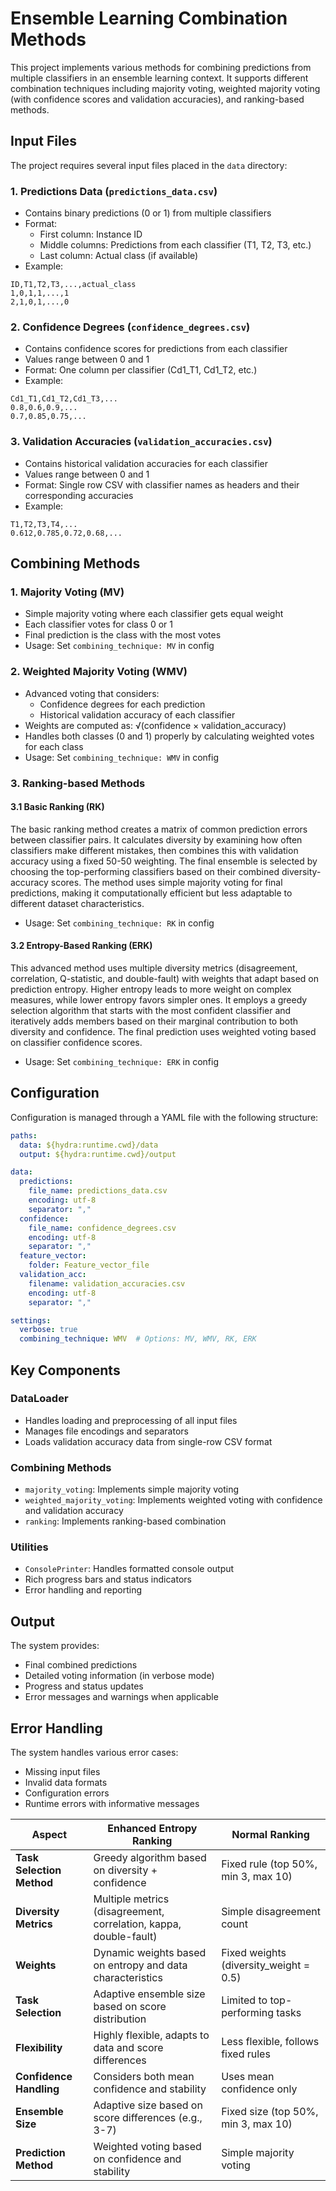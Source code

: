 # Ensemble Learning Combination Methods

This project implements various methods for combining predictions from multiple classifiers in an ensemble learning context. It supports different combination techniques including majority voting, weighted majority voting (with confidence scores and validation accuracies), and ranking-based methods.

## Input Files

The project requires several input files placed in the `data` directory:

### 1. Predictions Data (`predictions_data.csv`)
- Contains binary predictions (0 or 1) from multiple classifiers
- Format:
  - First column: Instance ID
  - Middle columns: Predictions from each classifier (T1, T2, T3, etc.)
  - Last column: Actual class (if available)
- Example:
```
ID,T1,T2,T3,...,actual_class
1,0,1,1,...,1
2,1,0,1,...,0
```

### 2. Confidence Degrees (`confidence_degrees.csv`)
- Contains confidence scores for predictions from each classifier
- Values range between 0 and 1
- Format: One column per classifier (Cd1_T1, Cd1_T2, etc.)
- Example:
```
Cd1_T1,Cd1_T2,Cd1_T3,...
0.8,0.6,0.9,...
0.7,0.85,0.75,...
```

### 3. Validation Accuracies (`validation_accuracies.csv`)
- Contains historical validation accuracies for each classifier
- Values range between 0 and 1
- Format: Single row CSV with classifier names as headers and their corresponding accuracies
- Example:
```
T1,T2,T3,T4,...
0.612,0.785,0.72,0.68,...
```

## Combining Methods

### 1. Majority Voting (MV)
- Simple majority voting where each classifier gets equal weight
- Each classifier votes for class 0 or 1
- Final prediction is the class with the most votes
- Usage: Set `combining_technique: MV` in config

### 2. Weighted Majority Voting (WMV)
- Advanced voting that considers:
  - Confidence degrees for each prediction
  - Historical validation accuracy of each classifier
- Weights are computed as: √(confidence × validation_accuracy)
- Handles both classes (0 and 1) properly by calculating weighted votes for each class
- Usage: Set `combining_technique: WMV` in config

### 3. Ranking-based Methods

#### 3.1 Basic Ranking (RK)
The basic ranking method creates a matrix of common prediction errors between classifier pairs. It calculates diversity by examining how often classifiers make different mistakes, then combines this with validation accuracy using a fixed 50-50 weighting. The final ensemble is selected by choosing the top-performing classifiers based on their combined diversity-accuracy scores. The method uses simple majority voting for final predictions, making it computationally efficient but less adaptable to different dataset characteristics.
- Usage: Set `combining_technique: RK` in config

#### 3.2 Entropy-Based Ranking (ERK)
This advanced method uses multiple diversity metrics (disagreement, correlation, Q-statistic, and double-fault) with weights that adapt based on prediction entropy. Higher entropy leads to more weight on complex measures, while lower entropy favors simpler ones. It employs a greedy selection algorithm that starts with the most confident classifier and iteratively adds members based on their marginal contribution to both diversity and confidence. The final prediction uses weighted voting based on classifier confidence scores.
- Usage: Set `combining_technique: ERK` in config

## Configuration

Configuration is managed through a YAML file with the following structure:
```yaml
paths:
  data: ${hydra:runtime.cwd}/data
  output: ${hydra:runtime.cwd}/output

data:
  predictions:
    file_name: predictions_data.csv
    encoding: utf-8
    separator: ","
  confidence:
    file_name: confidence_degrees.csv
    encoding: utf-8
    separator: ","
  feature_vector:
    folder: Feature_vector_file
  validation_acc:
    filename: validation_accuracies.csv
    encoding: utf-8
    separator: ","

settings:
  verbose: true
  combining_technique: WMV  # Options: MV, WMV, RK, ERK
```

## Key Components

### DataLoader
- Handles loading and preprocessing of all input files
- Manages file encodings and separators
- Loads validation accuracy data from single-row CSV format

### Combining Methods
- `majority_voting`: Implements simple majority voting
- `weighted_majority_voting`: Implements weighted voting with confidence and validation accuracy
- `ranking`: Implements ranking-based combination

### Utilities
- `ConsolePrinter`: Handles formatted console output
- Rich progress bars and status indicators
- Error handling and reporting

## Output

The system provides:
- Final combined predictions
- Detailed voting information (in verbose mode)
- Progress and status updates
- Error messages and warnings when applicable

## Error Handling

The system handles various error cases:
- Missing input files
- Invalid data formats
- Configuration errors
- Runtime errors with informative messages


| **Aspect**                | **Enhanced Entropy Ranking**                          | **Normal Ranking**                        |
|---------------------------|------------------------------------------------------|-------------------------------------------|
| **Task Selection Method** | Greedy algorithm based on diversity + confidence     | Fixed rule (top 50%, min 3, max 10)       |
| **Diversity Metrics**     | Multiple metrics (disagreement, correlation, kappa, double-fault) | Simple disagreement count                |
| **Weights**               | Dynamic weights based on entropy and data characteristics | Fixed weights (diversity_weight = 0.5)    |
| **Task Selection**        | Adaptive ensemble size based on score distribution   | Limited to top-performing tasks           |
| **Flexibility**           | Highly flexible, adapts to data and score differences | Less flexible, follows fixed rules        |
| **Confidence Handling**   | Considers both mean confidence and stability         | Uses mean confidence only                 |
| **Ensemble Size**         | Adaptive size based on score differences (e.g., 3-7) | Fixed size (top 50%, min 3, max 10)       |
| **Prediction Method**     | Weighted voting based on confidence and stability    | Simple majority voting                    |